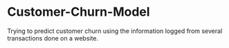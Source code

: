 # Customer-Churn-Model
Trying to predict customer churn using the information logged from several transactions done on a website.
